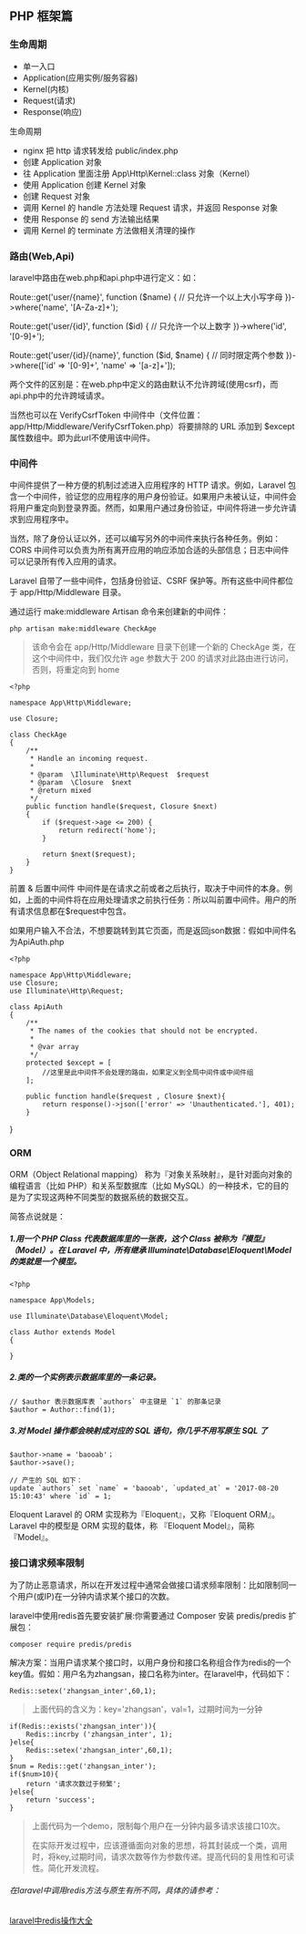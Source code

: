 ## PHP 框架篇

### <div id="生命周期"> 生命周期</div> 
- 单一入口
- Application(应用实例/服务容器)
- Kernel(内核)
- Request(请求)
- Response(响应)

生命周期

- nginx 把 http 请求转发给 public/index.php
- 创建 Application 对象
- 往 Application 里面注册 App\Http\Kernel::class 对象（Kernel）
- 使用 Application 创建 Kernel 对象
- 创建 Request 对象
- 调用 Kernel 的 handle 方法处理 Request 请求，并返回 Response 对象
- 使用 Response 的 send 方法输出结果
- 调用 Kernel 的 terminate 方法做相关清理的操作

### <div id="路由"> 路由(Web,Api)</div> 
laravel中路由在web.php和api.php中进行定义：如：

Route::get('user/{name}', function ($name) {
    // 只允许一个以上大小写字母
})->where('name', '[A-Za-z]+');

Route::get('user/{id}', function ($id) {
    // 只允许一个以上数字
})->where('id', '[0-9]+');

Route::get('user/{id}/{name}', function ($id, $name) {
    // 同时限定两个参数
})->where(['id' => '[0-9]+', 'name' => '[a-z]+']);

两个文件的区别是：在web.php中定义的路由默认不允许跨域(使用csrf)，而api.php中的允许跨域请求。

当然也可以在 VerifyCsrfToken 中间件中（文件位置：app/Http/Middleware/VerifyCsrfToken.php）将要排除的 URL 添加到 $except 属性数组中。即为此url不使用该中间件。

### <div id="中间件"> 中间件</div> 

中间件提供了一种方便的机制过滤进入应用程序的 HTTP 请求。例如，Laravel 包含一个中间件，验证您的应用程序的用户身份验证。如果用户未被认证，中间件会将用户重定向到登录界面。然而，如果用户通过身份验证，中间件将进一步允许请求到应用程序中。

当然，除了身份认证以外，还可以编写另外的中间件来执行各种任务。例如：CORS 中间件可以负责为所有离开应用的响应添加合适的头部信息；日志中间件可以记录所有传入应用的请求。

Laravel 自带了一些中间件，包括身份验证、CSRF 保护等。所有这些中间件都位于 app/Http/Middleware 目录。

通过运行 make:middleware Artisan 命令来创建新的中间件：

	php artisan make:middleware CheckAge

>该命令会在 app/Http/Middleware 目录下创建一个新的 CheckAge 类，在这个中间件中，我们仅允许 age 参数大于 200 的请求对此路由进行访问，否则，将重定向到 home

	<?php
	
	namespace App\Http\Middleware;
	
	use Closure;
	
	class CheckAge
	{
	    /**
	     * Handle an incoming request.
	     *
	     * @param  \Illuminate\Http\Request  $request
	     * @param  \Closure  $next
	     * @return mixed
	     */
	    public function handle($request, Closure $next)
	    {
	        if ($request->age <= 200) {
	            return redirect('home');
	        }
	
	        return $next($request);
	    }
	}

前置 & 后置中间件
中间件是在请求之前或者之后执行，取决于中间件的本身。例如，上面的中间件将在应用处理请求之前执行任务：所以叫前置中间件。用户的所有请求信息都在$request中包含。

如果用户输入不合法，不想要跳转到其它页面，而是返回json数据：假如中间件名为ApiAuth.php

	<?php
	
	namespace App\Http\Middleware;	
	use Closure;
	use Illuminate\Http\Request;
	
	class ApiAuth
	{
	    /**
	     * The names of the cookies that should not be encrypted.
	     *
	     * @var array
	     */
	    protected $except = [
	        //这里是此中间件不会处理的路由，如果定义到全局中间件或中间件组
	    ];
	
	    public function handle($request , Closure $next){
	        return response()->json(['error' => 'Unauthenticated.'], 401);
	    }

}
### <div id="ORM"> ORM</div> 
ORM（Object Relational mapping） 称为『对象关系映射』，是针对面向对象的编程语言（比如 PHP）和关系型数据库（比如 MySQL）的一种技术，它的目的是为了实现这两种不同类型的数据系统的数据交互。

简答点说就是：

##### 1.用一个 PHP Class 代表数据库里的一张表，这个 Class 被称为『模型』（Model）。在 Laravel 中，所有继承 Illuminate\Database\Eloquent\Model 的类就是一个模型。

	<?php

	namespace App\Models;
	
	use Illuminate\Database\Eloquent\Model;
	
	class Author extends Model
	{
	
	}

##### 2.类的一个实例表示数据库里的一条记录。

	// $author 表示数据库表 `authors` 中主键是 `1` 的那条记录
	$author = Author::find(1);

##### 3.对 Model 操作都会映射成对应的 SQL 语句，你几乎不用写原生 SQL 了

	$author->name = 'baooab'；
	$author->save();
	
	// 产生的 SQL 如下：
	update `authors` set `name` = 'baooab', `updated_at` = '2017-08-20 15:10:43' where `id` = 1;

Eloquent
Laravel 的 ORM 实现称为『Eloquent』，又称『Eloquent ORM』。Laravel 中的模型是 ORM 实现的载体，称 『Eloquent Model』，简称『Model』。

### <div id="接口请求频率限制"> 接口请求频率限制</div> 

为了防止恶意请求，所以在开发过程中通常会做接口请求频率限制：比如限制同一个用户(或IP)在一分钟内请求某个接口的次数。

laravel中使用redis首先要安装扩展:你需要通过 Composer 安装 predis/predis 扩展包：

	composer require predis/predis

解决方案：当用户请求某个接口时，以用户身份和接口名称组合作为redis的一个key值。假如：用户名为zhangsan，接口名称为inter。在laravel中，代码如下：

	Redis::setex('zhangsan_inter',60,1);

>上面代码的含义为：key='zhangsan'，val=1，过期时间为一分钟

	if(Redis::exists('zhangsan_inter')){
        Redis::incrby ('zhangsan_inter', 1);
    }else{
        Redis::setex('zhangsan_inter',60,1);
    }
    $num = Redis::get('zhangsan_inter');
    if($num>10){
        return '请求次数过于频繁';
    }else{
        return 'success';
    }

>上面代码为一个demo，限制每个用户在一分钟内最多请求该接口10次。
>
>在实际开发过程中，应该遵循面向对象的思想，将其封装成一个类，调用时，将key,过期时间，请求次数等作为参数传递。提高代码的复用性和可读性。简化开发流程。

###### 在laravel中调用redis方法与原生有所不同，具体的请参考：

[laravel中redis操作大全](https://blog.csdn.net/u010785091/article/details/80897517)